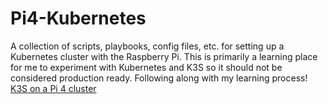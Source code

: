 # Pi4-Kubernetes
A collection of scripts, playbooks, config files, etc. for setting up a Kubernetes cluster with the Raspberry Pi. This is primarily a learning place for me to experiment with Kubernetes and K3S so it should not be considered production ready. Following along with my learning process! [K3S on a Pi 4 cluster](https://matthewfonner.com/blog/2020/22/2/pi4-kubernetes-part1)
